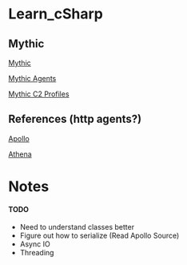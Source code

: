 # Learn_cSharp

## Mythic
[Mythic](https://github.com/its-a-feature/Mythic)

[Mythic Agents](https://github.com/MythicAgents/)

[Mythic C2 Profiles](https://github.com/MythicC2Profiles)

## References (http agents?)

[Apollo](https://github.com/MythicAgents/Apollo/tree/2.2.1)

[Athena](https://github.com/MythicAgents/athena)


# Notes

#### TODO
* Need to understand classes better
* Figure out how to serialize (Read Apollo Source)
* Async IO
* Threading